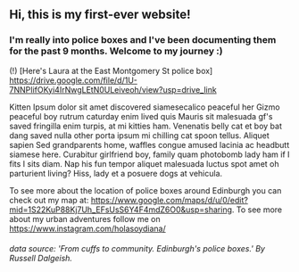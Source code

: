 ## Hi, this is my first-ever website!
### I'm really into police boxes and I've been documenting them for the past 9 months. Welcome to my journey :) 

(!) [Here's Laura at the East Montgomery St police box] https://drive.google.com/file/d/1U-7NNPIifOKyi4IrNwgLEtN0ULeiveoh/view?usp=drive_link

Kitten Ipsum dolor sit amet discovered siamesecalico peaceful her Gizmo peaceful boy rutrum caturday enim lived quis Mauris sit malesuada gf's saved fringilla enim turpis, at mi kitties ham. Venenatis belly cat et boy bat dang saved nulla other porta ipsum mi chilling cat spoon tellus. Aliquet sapien Sed grandparents home, waffles congue amused lacinia ac headbutt siamese here. Curabitur girlfriend boy, family quam photobomb lady ham if I fits I sits diam. Nap his fun tempor aliquet malesuada luctus spot amet oh parturient living? Hiss, lady et a posuere dogs at vehicula.


To see more about the location of police boxes around Edinburgh you can check out my map at: <https://www.google.com/maps/d/u/0/edit?mid=1S22KuP88Kj7Uh_EFsUsS6Y4F4mdZ6O0&usp=sharing>. 
To see more about my urban adventures follow me on <https://www.instagram.com/holasoydiana/>




###### data source: 'From cuffs to community. Edinburgh's police boxes.' By Russell Dalgeish. 

